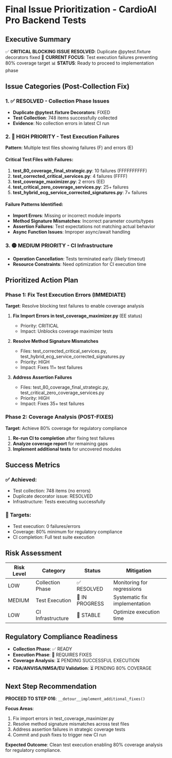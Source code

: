 # Final Issue Prioritization - CardioAI Pro Backend Tests

## Executive Summary
✅ **CRITICAL BLOCKING ISSUE RESOLVED**: Duplicate @pytest.fixture decorators fixed
🔄 **CURRENT FOCUS**: Test execution failures preventing 80% coverage target
📊 **STATUS**: Ready to proceed to implementation phase

## Issue Categories (Post-Collection Fix)

### 1. ✅ RESOLVED - Collection Phase Issues
- **Duplicate @pytest.fixture Decorators**: FIXED
- **Test Collection**: 748 items successfully collected
- **Evidence**: No collection errors in latest CI run

### 2. 🔴 HIGH PRIORITY - Test Execution Failures
**Pattern**: Multiple test files showing failures (F) and errors (E)

#### Critical Test Files with Failures:
1. **test_80_coverage_final_strategic.py**: 10 failures (FFFFFFFFFF)
2. **test_corrected_critical_services.py**: 4 failures (FFFF)
3. **test_coverage_maximizer.py**: 2 errors (EE)
4. **test_critical_zero_coverage_services.py**: 25+ failures
5. **test_hybrid_ecg_service_corrected_signatures.py**: 7+ failures

#### Failure Patterns Identified:
- **Import Errors**: Missing or incorrect module imports
- **Method Signature Mismatches**: Incorrect parameter counts/types
- **Assertion Failures**: Test expectations not matching actual behavior
- **Async Function Issues**: Improper async/await handling

### 3. 🟡 MEDIUM PRIORITY - CI Infrastructure
- **Operation Cancellation**: Tests terminated early (likely timeout)
- **Resource Constraints**: Need optimization for CI execution time

## Prioritized Action Plan

### Phase 1: Fix Test Execution Errors (IMMEDIATE)
**Target**: Resolve blocking test failures to enable coverage analysis

1. **Fix Import Errors in test_coverage_maximizer.py** (EE status)
   - Priority: CRITICAL
   - Impact: Unblocks coverage maximizer tests

2. **Resolve Method Signature Mismatches**
   - Files: test_corrected_critical_services.py, test_hybrid_ecg_service_corrected_signatures.py
   - Priority: HIGH
   - Impact: Fixes 11+ test failures

3. **Address Assertion Failures**
   - Files: test_80_coverage_final_strategic.py, test_critical_zero_coverage_services.py
   - Priority: HIGH
   - Impact: Fixes 35+ test failures

### Phase 2: Coverage Analysis (POST-FIXES)
**Target**: Achieve 80% coverage for regulatory compliance

1. **Re-run CI to completion** after fixing test failures
2. **Analyze coverage report** for remaining gaps
3. **Implement additional tests** for uncovered modules

## Success Metrics

### ✅ Achieved:
- Test collection: 748 items (no errors)
- Duplicate decorator issue: RESOLVED
- Infrastructure: Tests executing successfully

### 🎯 Targets:
- Test execution: 0 failures/errors
- Coverage: 80% minimum for regulatory compliance
- CI completion: Full test suite execution

## Risk Assessment

| Risk Level | Category | Status | Mitigation |
|------------|----------|---------|------------|
| LOW | Collection Phase | ✅ RESOLVED | Monitoring for regressions |
| MEDIUM | Test Execution | 🔄 IN PROGRESS | Systematic fix implementation |
| LOW | CI Infrastructure | 🔄 STABLE | Optimize execution time |

## Regulatory Compliance Readiness

- **Collection Phase**: ✅ READY
- **Execution Phase**: 🔄 REQUIRES FIXES
- **Coverage Analysis**: ⏳ PENDING SUCCESSFUL EXECUTION
- **FDA/ANVISA/NMSA/EU Validation**: ⏳ PENDING 80% COVERAGE

## Next Step Recommendation

**PROCEED TO STEP 016**: `__detour__implement_additional_fixes()`

**Focus Areas**:
1. Fix import errors in test_coverage_maximizer.py
2. Resolve method signature mismatches across test files
3. Address assertion failures in strategic coverage tests
4. Commit and push fixes to trigger new CI run

**Expected Outcome**: Clean test execution enabling 80% coverage analysis for regulatory compliance.
